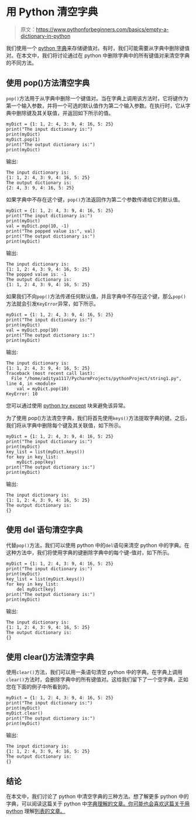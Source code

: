 # 用 Python 清空字典

> 原文：<https://www.pythonforbeginners.com/basics/empty-a-dictionary-in-python>

我们使用一个 [python 字典](https://www.pythonforbeginners.com/dictionary/how-to-use-dictionaries-in-python/)来存储键值对。有时，我们可能需要从字典中删除键值对。在本文中，我们将讨论通过在 python 中删除字典中的所有键值对来清空字典的不同方法。

## 使用 pop()方法清空字典

`pop()`方法用于从字典中删除一个键值对。当在字典上调用该方法时，它将键作为第一个输入参数，并将一个可选的默认值作为第二个输入参数。在执行时，它从字典中删除键及其关联值，并返回如下所示的值。

```
myDict = {1: 1, 2: 4, 3: 9, 4: 16, 5: 25}
print("The input dictionary is:")
print(myDict)
myDict.pop(1)
print("The output dictionary is:")
print(myDict)
```

输出:

```
The input dictionary is:
{1: 1, 2: 4, 3: 9, 4: 16, 5: 25}
The output dictionary is:
{2: 4, 3: 9, 4: 16, 5: 25}
```

如果字典中不存在这个键，`pop()`方法返回作为第二个参数传递给它的默认值。

```
myDict = {1: 1, 2: 4, 3: 9, 4: 16, 5: 25}
print("The input dictionary is:")
print(myDict)
val = myDict.pop(10, -1)
print("The popped value is:", val)
print("The output dictionary is:")
print(myDict)
```

输出:

```
The input dictionary is:
{1: 1, 2: 4, 3: 9, 4: 16, 5: 25}
The popped value is: -1
The output dictionary is:
{1: 1, 2: 4, 3: 9, 4: 16, 5: 25}
```

如果我们不向`pop()`方法传递任何默认值，并且字典中不存在这个键，那么`pop()`方法就会引发`KeyError`异常，如下所示。

```
myDict = {1: 1, 2: 4, 3: 9, 4: 16, 5: 25}
print("The input dictionary is:")
print(myDict)
val = myDict.pop(10)
print("The output dictionary is:")
print(myDict)
```

输出:

```
The input dictionary is:
{1: 1, 2: 4, 3: 9, 4: 16, 5: 25}
Traceback (most recent call last):
  File "/home/aditya1117/PycharmProjects/pythonProject/string1.py", line 4, in <module>
    val = myDict.pop(10)
KeyError: 10
```

您可以通过使用 [python try except](https://www.pythonforbeginners.com/error-handling/python-try-and-except) 块来避免该异常。

为了使用 pop()方法清空字典，我们将首先使用`keys()`方法提取字典的键。之后，我们将从字典中删除每个键及其关联值，如下所示。

```
myDict = {1: 1, 2: 4, 3: 9, 4: 16, 5: 25}
print("The input dictionary is:")
print(myDict)
key_list = list(myDict.keys())
for key in key_list:
    myDict.pop(key)
print("The output dictionary is:")
print(myDict)
```

输出:

```
The input dictionary is:
{1: 1, 2: 4, 3: 9, 4: 16, 5: 25}
The output dictionary is:
{}
```

## 使用 del 语句清空字典

代替`pop()`方法，我们可以使用 python 中的`del`语句来清空 python 中的字典。在这种方法中，我们将使用字典的键删除字典中的每个键-值对，如下所示。

```
myDict = {1: 1, 2: 4, 3: 9, 4: 16, 5: 25}
print("The input dictionary is:")
print(myDict)
key_list = list(myDict.keys())
for key in key_list:
    del myDict[key]
print("The output dictionary is:")
print(myDict)
```

输出:

```
The input dictionary is:
{1: 1, 2: 4, 3: 9, 4: 16, 5: 25}
The output dictionary is:
{} 
```

## 使用 clear()方法清空字典

使用`clear()`方法，我们可以用一条语句清空 python 中的字典。在字典上调用`clear()`方法时，会删除字典中的所有键值对。这给我们留下了一个空字典，正如您在下面的例子中所看到的。

```
myDict = {1: 1, 2: 4, 3: 9, 4: 16, 5: 25}
print("The input dictionary is:")
print(myDict)
myDict.clear()
print("The output dictionary is:")
print(myDict)
```

输出:

```
The input dictionary is:
{1: 1, 2: 4, 3: 9, 4: 16, 5: 25}
The output dictionary is:
{}
```

## 结论

在本文中，我们讨论了 python 中清空字典的三种方法。想了解更多 python 中的字典，可以阅读这篇关于 python 中[字典理解的文章。你可能也会喜欢这篇关于用 python](https://www.pythonforbeginners.com/dictionary/dictionary-comprehension-in-python) 理解[列表的文章。](https://www.pythonforbeginners.com/basics/list-comprehensions-in-python)